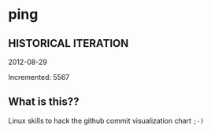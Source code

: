 # ping

## HISTORICAL ITERATION
2012-08-29

Incremented: 5567

## What is this?? 
Linux skills to hack the github commit visualization chart `;-)`
